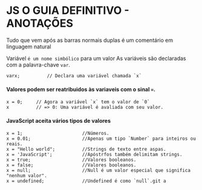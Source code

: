 
# JS O GUIA DEFINITIVO - ANOTAÇÕES

 Tudo que vem após as barras normais duplas é um comentário em linguagem natural


Variável `é um nome simbólico` para um valor
As variáveis são declaradas com a palavra-chave `var`.

    varx;          // Declara uma variável chamada `x`

#### Valores podem ser reatribuidos às variaveis com o sinal `=`.

    x = 0;     // Agora a variável `x` tem o valor de `0`
    x          // => 0: Uma variável é avaliada com seu valor.

#### JavaScript aceita vários tipos de valores

    x = 1;                      //Números. 
    x = 0.01;                   //Apenas um tipo `Number` para inteiros ou reais.
    x = "Hello world";          //Strings de texto entre aspas.
    x = 'JavaScript';           //Apóstrfos também delimitam strings.
    x = true;                   //Valores booleanos.
    x = false;                  //Valores booleanos.
    x = null;                   //Null é um valor especial que significa "nenhum valor".	
    x = undefined;              //Undefined é como `null`.git a
